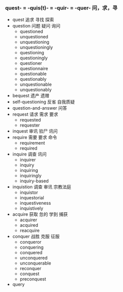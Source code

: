 ### quest- = -quis(t)- = -quir- = -quer- 问，求，寻

- quest 追求 寻找  探索
- question 问题 疑问 询问
	- questioned
	- unquestioned
	- unquestioning
	- unquestioningly
	- questioning
	- questioningly
	- questioner
	- questionnaire
	- questionable
	- questionably
	- unquestionable
	- unquestionably
- bequest 遗产 遗赠
- self-questioning 反省 自我质疑
- question-and-answer 问答
- request  请求 需求 要求
	- requested
	- requester
- inquest 审讯 验尸 讯问
- require 需要 要求 命令
	- requirement
	- required
- inquire 调查 讯问
	- inquirer
	- inquiry
	- inquiring
	- inquiringly
	- inquiry-based
- inquistion 调查 审讯 宗教法庭
	- inquistor
	- inquestorial
	- inquestiveness
	- inquistively
- acquire  获取 忽的 学到 捕获
	- acquirer
	- acquired
	- reacquire
- conquer 战胜 克服 征服
	- conqueror
	- conquering
	- conquered
	- unconquered
	- unconquerable
	- reconquer
	- conquest
	- preconquest
- query 
